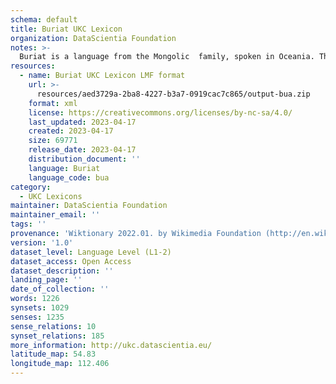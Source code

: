 ```yaml
---
schema: default
title: Buriat UKC Lexicon
organization: DataScientia Foundation
notes: >-
  Buriat is a language from the Mongolic  family, spoken in Oceania. The UKC Lexicon of Buriat is represented as a lexico-semantic network. It consists of words, word senses, synsets, as well as sense-level and synset-level relationships.
resources:
  - name: Buriat UKC Lexicon LMF format
    url: >-
      resources/aed3729a-2ba8-4227-b3a7-0919cac7c865/output-bua.zip
    format: xml
    license: https://creativecommons.org/licenses/by-nc-sa/4.0/
    last_updated: 2023-04-17
    created: 2023-04-17
    size: 69771
    release_date: 2023-04-17
    distribution_document: ''
    language: Buriat
    language_code: bua
category:
  - UKC Lexicons
maintainer: DataScientia Foundation
maintainer_email: ''
tags: ''
provenance: 'Wiktionary 2022.01. by Wikimedia Foundation (http://en.wiktionary.org); CogNet 2.1 by Khuyagbaatar Batsuren, National University of Mongolia (http://cognet.ukc.disi.unitn.it); UniMet: Universal Metonymy 1.0 by Temuulen Khishigsuren and Gábor Bella (http://ukc.disi.unitn.it/index.php/metonymy/); MorphyNet 2.0 by Gábor Bella and Khuyagbaatar Batsuren (http://ukc.disi.unitn.it/index.php/morphynet/); Antonymy 1.0 by Gábor Bella (http://ukc.datascientia.eu); NorthEuraLex 0.9 by Johannes Dellert and Gerhard Jäger, Eberhard Karls Universität Tübingen (http://northeuralex.org/); Princeton WordNet 2.1 by Princeton University (https://wordnet.princeton.edu)'
version: '1.0'
dataset_level: Language Level (L1-2)
dataset_access: Open Access
dataset_description: ''
landing_page: ''
date_of_collection: ''
words: 1226
synsets: 1029
senses: 1235
sense_relations: 10
synset_relations: 185
more_information: http://ukc.datascientia.eu/
latitude_map: 54.83
longitude_map: 112.406
---
```


